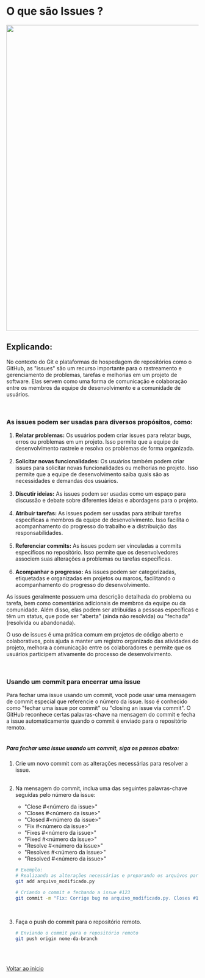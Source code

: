 # O que são Issues ?

<img src="/Conteúdo do curso/5 - Colaborando com projetos open source/img/1.png" width="800">

## Explicando: 
No contexto do Git e plataformas de hospedagem de repositórios como o GitHub, as "issues" são um recurso importante para o rastreamento e gerenciamento de problemas, tarefas e melhorias em um projeto de software. Elas servem como uma forma de comunicação e colaboração entre os membros da equipe de desenvolvimento e a comunidade de usuários.

<br>

### As issues podem ser usadas para diversos propósitos, como:
1. **Relatar problemas:** Os usuários podem criar issues para relatar bugs, erros ou problemas em um projeto. Isso permite que a equipe de desenvolvimento rastreie e resolva os problemas de forma organizada.<br><br>
2. **Solicitar novas funcionalidades:** Os usuários também podem criar issues para solicitar novas funcionalidades ou melhorias no projeto. Isso permite que a equipe de desenvolvimento saiba quais são as necessidades e demandas dos usuários.<br><br>
3. **Discutir ideias:** As issues podem ser usadas como um espaço para discussão e debate sobre diferentes ideias e abordagens para o projeto.<br><br>
4. **Atribuir tarefas:** As issues podem ser usadas para atribuir tarefas específicas a membros da equipe de desenvolvimento. Isso facilita o acompanhamento do progresso do trabalho e a distribuição das responsabilidades.<br><br>
5. **Referenciar commits:** As issues podem ser vinculadas a commits específicos no repositório. Isso permite que os desenvolvedores associem suas alterações a problemas ou tarefas específicas.<br><br>
6. **Acompanhar o progresso:** As issues podem ser categorizadas, etiquetadas e organizadas em projetos ou marcos, facilitando o acompanhamento do progresso do desenvolvimento.

As issues geralmente possuem uma descrição detalhada do problema ou tarefa, bem como comentários adicionais de membros da equipe ou da comunidade. Além disso, elas podem ser atribuídas a pessoas específicas e têm um status, que pode ser "aberta" (ainda não resolvida) ou "fechada" (resolvida ou abandonada).

O uso de issues é uma prática comum em projetos de código aberto e colaborativos, pois ajuda a manter um registro organizado das atividades do projeto, melhora a comunicação entre os colaboradores e permite que os usuários participem ativamente do processo de desenvolvimento.

<br>

### Usando um commit para encerrar uma issue

Para fechar uma issue usando um commit, você pode usar uma mensagem de commit especial que referencie o número da issue. Isso é conhecido como "fechar uma issue por commit" ou "closing an issue via commit". O GitHub reconhece certas palavras-chave na mensagem do commit e fecha a issue automaticamente quando o commit é enviado para o repositório remoto.<br><br>

##### Para fechar uma issue usando um commit, siga os passos abaixo:

1. Crie um novo commit com as alterações necessárias para resolver a issue.<br><br>
2. Na mensagem do commit, inclua uma das seguintes palavras-chave seguidas pelo número da issue:
    - "Close #<número da issue>"
    - "Closes #<número da issue>"
    - "Closed #<número da issue>"
    - "Fix #<número da issue>"
    - "Fixes #<número da issue>"
    - "Fixed #<número da issue>"
    - "Resolve #<número da issue>"
    - "Resolves #<número da issue>"
    - "Resolved #<número da issue>"
    
    ```bash
    # Exemplo:
    # Realizando as alterações necessárias e preparando os arquivos para commit
    git add arquivo_modificado.py
    
    # Criando o commit e fechando a issue #123
    git commit -m "Fix: Corrige bug no arquivo_modificado.py. Closes #123"
    ```
<br>

3. Faça o push do commit para o repositório remoto.
    
    ```bash
    # Enviando o commit para o repositório remoto
    git push origin nome-da-branch
    ```
<br>

<br>

[Voltar ao inicio](/README.md)